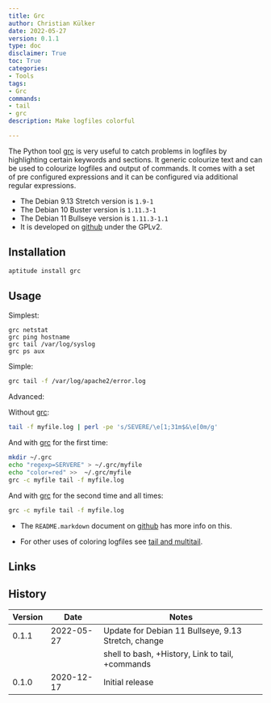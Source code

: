 ```yaml
---
title: Grc
author: Christian Külker
date: 2022-05-27
version: 0.1.1
type: doc
disclaimer: True
toc: True
categories:
- Tools
tags:
- Grc
commands:
- tail
- grc
description: Make logfiles colorful

---
```


The Python tool [grc] is very useful to catch problems in logfiles by
highlighting certain keywords and sections. It generic colourize text and can
be used to colourize logfiles and output of commands. It comes with a set of
pre configured expressions and it can be configured via additional regular
expressions.

- The Debian 9.13 Stretch version is `1.9-1`
- The Debian 10 Buster version is    `1.11.3-1`
- The Debian 11 Bullseye version is  `1.11.3-1.1`
- It is developed on [github] under the GPLv2.

## Installation

```bash
aptitude install grc
```

## Usage

Simplest:

```
grc netstat
grc ping hostname
grc tail /var/log/syslog
grc ps aux
```

Simple:

```bash
grc tail -f /var/log/apache2/error.log
```

Advanced:

Without [grc]:

```bash
tail -f myfile.log | perl -pe 's/SEVERE/\e[1;31m$&\e[0m/g'
```

And with [grc] for the first time:

```bash
mkdir ~/.grc
echo "regexp=SERVERE" > ~/.grc/myfile
echo "color=red" >>  ~/.grc/myfile
grc -c myfile tail -f myfile.log
```

And with [grc] for the second time and all times:

```bash
grc -c myfile tail -f myfile.log
```

- The `README.markdown` document on [github] has more info on this.

- For other uses of coloring logfiles see [tail and multitail](tail.md).

## Links

[grc]: http://kassiopeia.juls.savba.sk/~garabik/software/grc.html
[github]: https://github.com/garabik/grc

## History

| Version | Date       | Notes                                                |
| ------- | ---------- | ---------------------------------------------------- |
| 0.1.1   | 2022-05-27 | Update for Debian 11 Bullseye, 9.13 Stretch, change  |
|         |            | shell to bash, +History, Link to tail, +commands     |
| 0.1.0   | 2020-12-17 | Initial release                                      |


